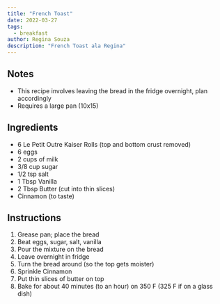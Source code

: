 ```yaml
---
title: "French Toast"
date: 2022-03-27
tags:
  - breakfast
author: Regina Souza
description: "French Toast ala Regina"
---
```


## Notes

* This recipe involves leaving the bread in the fridge overnight, plan accordingly
* Requires a large pan (10x15)

## Ingredients

* 6 Le Petit Outre Kaiser Rolls (top and bottom crust removed)
* 6 eggs
* 2 cups of milk
* 3/8 cup sugar
* 1/2 tsp salt
* 1 Tbsp Vanilla
* 2 Tbsp Butter (cut into thin slices) 
* Cinnamon (to taste)

## Instructions

1. Grease pan; place the bread
2. Beat eggs, sugar, salt, vanilla
3. Pour the mixture on the bread
4. Leave overnight in fridge
5. Turn the bread around (so the top gets moister)
6. Sprinkle Cinnamon
7. Put thin slices of butter on top
8. Bake for about 40 minutes (to an hour) on 350 F (325 F if on a glass dish)


